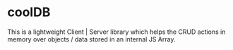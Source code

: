 # coolDB
This is a lightweight Client | Server library which helps the CRUD actions in memory over objects / data stored in an internal JS Array.

